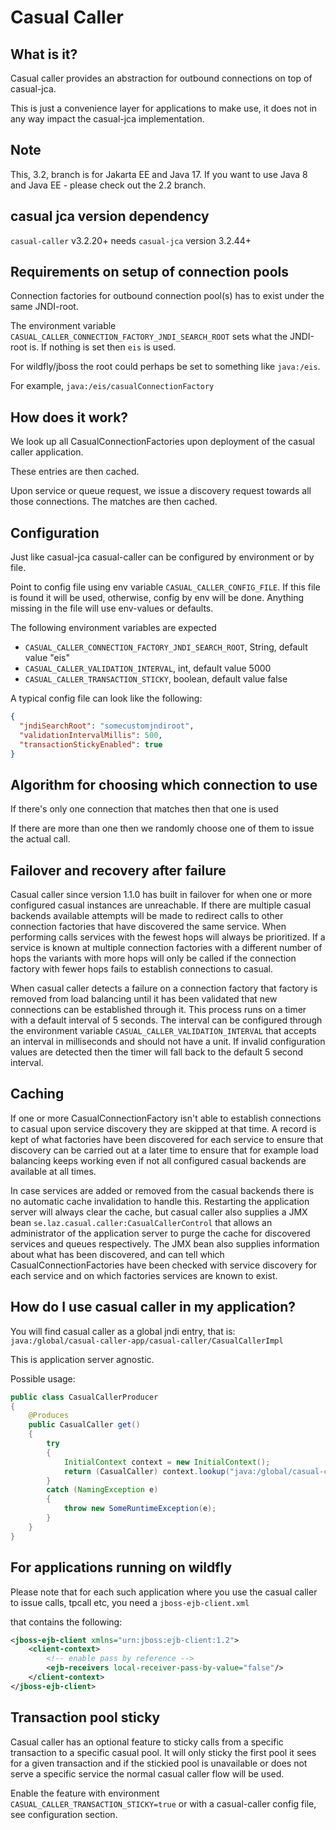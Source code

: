 # Casual Caller

## What is it?

Casual caller provides an abstraction for outbound connections on top of casual-jca.


This is just a convenience layer for applications to make use, it does not in any way impact the casual-jca implementation.


## Note
This, 3.2, branch is for Jakarta EE and Java 17.
If you want to use Java 8 and Java EE - please check out the 2.2 branch.

## casual jca version dependency
```casual-caller``` v3.2.20+ needs ```casual-jca``` version 3.2.44+

## Requirements on setup of connection pools

Connection factories for outbound connection pool(s) has to exist under the same JNDI-root.

The environment variable ```CASUAL_CALLER_CONNECTION_FACTORY_JNDI_SEARCH_ROOT``` sets what the JNDI-root is.
If nothing is set then ```eis``` is used.


For wildfly/jboss the root could perhaps be set to something like ```java:/eis```.


For example, ```java:/eis/casualConnectionFactory```


## How does it work?

We look up all CasualConnectionFactories upon deployment of the casual caller application.


These entries are then cached.


Upon service or queue request, we issue a discovery request towards all those connections.
The matches are then cached.

## Configuration

Just like casual-jca casual-caller can be configured by environment or by file.

Point to config file using env variable `CASUAL_CALLER_CONFIG_FILE`. If this file is found it will be used, otherwise, config by env will be done. Anything missing in the file will use env-values or defaults.

The following environment variables are expected

- `CASUAL_CALLER_CONNECTION_FACTORY_JNDI_SEARCH_ROOT`, String, default value "eis"
- `CASUAL_CALLER_VALIDATION_INTERVAL`, int, default value 5000
- `CASUAL_CALLER_TRANSACTION_STICKY`, boolean, default value false

A typical config file can look like the following:
```json
{
  "jndiSearchRoot": "somecustomjndiroot",
  "validationIntervalMillis": 500,
  "transactionStickyEnabled": true
}
```

## Algorithm for choosing which connection to use

If there's only one connection that matches then that one is used


If there are more than one then we randomly choose one of them to issue the actual call.

## Failover and recovery after failure

Casual caller since version 1.1.0 has built in failover for when one or more configured casual instances are unreachable. If there are multiple casual backends available attempts will be made to redirect calls to other connection factories that have discovered the same service. When performing calls services with the fewest hops will always be prioritized. If a service is known at multiple connection factories with a different number of hops the variants with more hops will only be called if the connection factory with fewer hops fails to establish connections to casual.

When casual caller detects a failure on a connection factory that factory is removed from load balancing until it has been validated that new connections can be established through it. This process runs on a timer with a default interval of 5 seconds. The interval can be configured through the environment variable `CASUAL_CALLER_VALIDATION_INTERVAL` that accepts an interval in milliseconds and should not have a unit. If invalid configuration values are detected then the timer will fall back to the default 5 second interval.

## Caching

If one or more CasualConnectionFactory isn't able to establish connections to casual upon service discovery they are skipped at that time. A record is kept of what factories have been discovered for each service to ensure that discovery can be carried out at a later time to ensure that for example load balancing keeps working even if not all configured casual backends are available at all times.

In case services are added or removed from the casual backends there is no automatic cache invalidation to handle this. Restarting the application server will always clear the cache, but casual caller also supplies a JMX bean `se.laz.casual.caller:CasualCallerControl` that allows an administrator of the application server to purge the cache for discovered services and queues respectively. The JMX bean also supplies information about what has been discovered, and can tell which CasualConnectionFactories have been checked with service discovery for each service and on which factories services are known to exist.

## How do I use casual caller in my application?

You will find casual caller as a global jndi entry, that is:
```java:/global/casual-caller-app/casual-caller/CasualCallerImpl```

This is application server agnostic.

Possible usage:
```java
public class CasualCallerProducer
{
    @Produces
    public CasualCaller get()
    {
        try
        {
            InitialContext context = new InitialContext();
            return (CasualCaller) context.lookup("java:/global/casual-caller-app/casual-caller/CasualCallerImpl");
        }
        catch (NamingException e)
        {
            throw new SomeRuntimeException(e);
        }
    }
}
```

## For applications running on wildfly

Please note that for each such application where you use the casual caller to issue calls, tpcall etc, you need a ```jboss-ejb-client.xml```

that contains the following:

```xml
<jboss-ejb-client xmlns="urn:jboss:ejb-client:1.2">
    <client-context>
        <!-- enable pass by reference -->
        <ejb-receivers local-receiver-pass-by-value="false"/>
    </client-context>
</jboss-ejb-client>
```

## Transaction pool sticky

Casual caller has an optional feature to sticky calls from a specific transaction to a specific casual pool. It will only sticky the first pool it sees for a given transaction and if the stickied pool is unavailable or does not serve a specific service the normal casual caller flow will be used.

Enable the feature with environment `CASUAL_CALLER_TRANSACTION_STICKY=true` or with a casual-caller config file, see configuration section.
